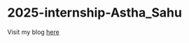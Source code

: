 # 2025-internship-Astha_Sahu

Visit my blog [here](https://theroboticsclub.github.io/2025-internship-Astha_Sahu/)
